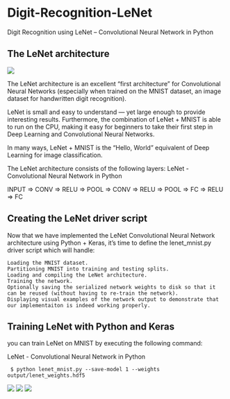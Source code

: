 # Digit-Recognition-LeNet
Digit Recognition using LeNet – Convolutional Neural Network in Python
## The LeNet architecture
<img src="https://github.com/mhraza95/Digit-Recognition-LeNet/blob/master/lenet_architecture-768x226.png" />

The LeNet architecture is an excellent “first architecture” for Convolutional Neural Networks (especially when trained on the MNIST dataset, an image dataset for handwritten digit recognition).

LeNet is small and easy to understand — yet large enough to provide interesting results. Furthermore, the combination of LeNet + MNIST is able to run on the CPU, making it easy for beginners to take their first step in Deep Learning and Convolutional Neural Networks.

In many ways, LeNet + MNIST is the “Hello, World” equivalent of Deep Learning for image classification.

The LeNet architecture consists of the following layers:
LeNet - Convolutional Neural Network in Python

INPUT => CONV => RELU => POOL => CONV => RELU => POOL => FC => RELU => FC

## Creating the LeNet driver script

Now that we have implemented the LeNet Convolutional Neural Network architecture using Python + Keras, it’s time to define the lenet_mnist.py
  driver script which will handle:

    Loading the MNIST dataset.
    Partitioning MNIST into training and testing splits.
    Loading and compiling the LeNet architecture.
    Training the network.
    Optionally saving the serialized network weights to disk so that it can be reused (without having to re-train the network).
    Displaying visual examples of the network output to demonstrate that our implementaiton is indeed working properly.


## Training LeNet with Python and Keras

you can train LeNet on MNIST by executing the following command:

LeNet - Convolutional Neural Network in Python

<code> $ python lenet_mnist.py --save-model 1 --weights output/lenet_weights.hdf5 </code>

<img src="https://github.com/mhraza95/Digit-Recognition-LeNet/blob/master/Capture%2001.PNG" />
<img src="https://github.com/mhraza95/Digit-Recognition-LeNet/blob/master/Capture%2002.PNG" />
<img src="https://github.com/mhraza95/Digit-Recognition-LeNet/blob/master/Capture%2003.PNG" />


